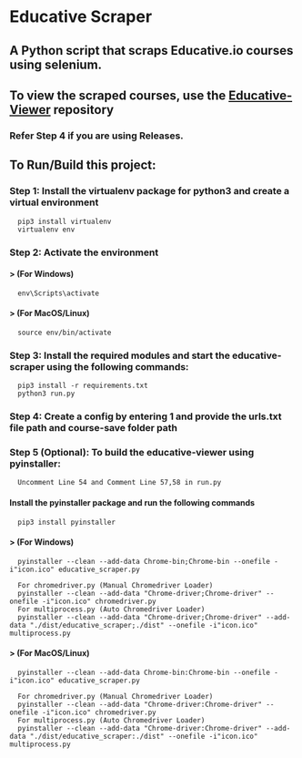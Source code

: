 # Educative Scraper
## A Python script that scraps Educative.io courses using selenium.

## To view the scraped courses, use the [Educative-Viewer](https://github.com/anilabhadatta/educative-viewer) repository
### Refer Step 4 if you are using Releases.

## To Run/Build this project:

### Step 1: Install the virtualenv package for python3 and create a virtual environment

      
      pip3 install virtualenv 
      virtualenv env 
      

### Step 2: Activate the environment
#### > (For Windows) 
      
      env\Scripts\activate
      
#### > (For MacOS/Linux) 
      
      source env/bin/activate
      
### Step 3: Install the required modules and start the educative-scraper using the following commands:
      
      pip3 install -r requirements.txt
      python3 run.py
      

### Step 4: Create a config by entering 1 and provide the urls.txt file path and course-save folder path


### Step 5 (Optional): To build the educative-viewer using pyinstaller:
      Uncomment Line 54 and Comment Line 57,58 in run.py
#### Install the pyinstaller package and run the following commands
      
      pip3 install pyinstaller
      
#### > (For Windows) 
      
      pyinstaller --clean --add-data Chrome-bin;Chrome-bin --onefile -i"icon.ico" educative_scraper.py
      
      For chromedriver.py (Manual Chromedriver Loader)
      pyinstaller --clean --add-data "Chrome-driver;Chrome-driver" --onefile -i"icon.ico" chromedriver.py
      For multiprocess.py (Auto Chromedriver Loader)
      pyinstaller --clean --add-data "Chrome-driver;Chrome-driver" --add-data "./dist/educative_scraper;./dist" --onefile -i"icon.ico" multiprocess.py
      
#### > (For MacOS/Linux) 
      
      pyinstaller --clean --add-data Chrome-bin:Chrome-bin --onefile -i"icon.ico" educative_scraper.py
      
      For chromedriver.py (Manual Chromedriver Loader)
      pyinstaller --clean --add-data "Chrome-driver:Chrome-driver" --onefile -i"icon.ico" chromedriver.py
      For multiprocess.py (Auto Chromedriver Loader)
      pyinstaller --clean --add-data "Chrome-driver:Chrome-driver" --add-data "./dist/educative_scraper:./dist" --onefile -i"icon.ico" multiprocess.py
